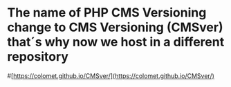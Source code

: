 # The name of PHP CMS Versioning change to CMS Versioning (CMSver) that´s why now we host in a different repository

#[https://colomet.github.io/CMSver/](https://colomet.github.io/CMSver/)